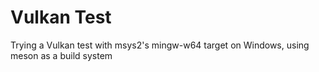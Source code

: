 # Vulkan Test

Trying a Vulkan test with msys2's mingw-w64 target on Windows, using meson as a build system
